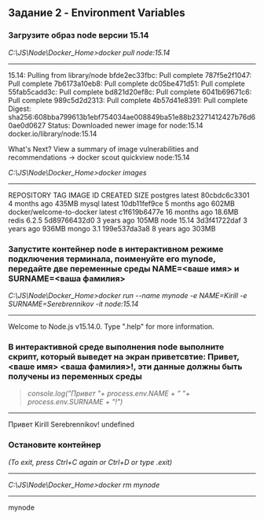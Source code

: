 ## Задание 2 - Environment Variables
 ### Загрузите образ node версии 15.14

 *C:\JS\Node\Docker_Home>docker pull node:15.14*
 ***
15.14: Pulling from library/node
bfde2ec33fbc: Pull complete
787f5e2f1047: Pull complete
7b6173a10eb8: Pull complete
dc05be471d51: Pull complete
55fab5cadd3c: Pull complete
bd821d20ef8c: Pull complete
6041b69671c6: Pull complete
989c5d2d2313: Pull complete
4b57d41e8391: Pull complete
Digest: sha256:608bba799613b1ebf754034ae008849ba51e88b23271412427b76d60ae0d0627
Status: Downloaded newer image for node:15.14
docker.io/library/node:15.14

What's Next?
  View a summary of image vulnerabilities and recommendations → docker scout quickview node:15.14


  *C:\JS\Node\Docker_Home>docker images*
  ***
REPOSITORY                 TAG       IMAGE ID       CREATED         SIZE
postgres                   latest    80cbdc6c3301   4 months ago    435MB
mysql                      latest    10db11fef9ce   5 months ago    602MB
docker/welcome-to-docker   latest    c1f619b6477e   16 months ago   18.6MB
redis                      6.2.5     5d89766432d0   3 years ago     105MB
node                       15.14     3d3f41722daf   3 years ago     936MB
mongo                      3.1       199e537da3a8   8 years ago     303MB

### Запустите контейнер node в интерактивном режиме подключения терминала, поименуйте его mynode, передайте две переменные среды NAME=<ваше имя> и SURNAME=<ваша фамилия>

*C:\JS\Node\Docker_Home>docker run --name mynode -e NAME=Kirill -e SURNAME=Serebrennikov -it node:15.14*
***
Welcome to Node.js v15.14.0.
Type ".help" for more information.

### В интерактивной среде выполнения node выполните скрипт, который выведет на экран приветсвтие: Привет, <ваше имя> <ваша фамилия>!, эти данные должны быть получены из переменных среды

>*console.log("Привет "+ process.env.NAME + " "+ process.env.SURNAME + "!")*
***
Привет Kirill Serebrennikov!
undefined
>
### Остановите контейнер
*(To exit, press Ctrl+C again or Ctrl+D or type .exit)*
>
***
*C:\JS\Node\Docker_Home>docker rm mynode*
***
mynode